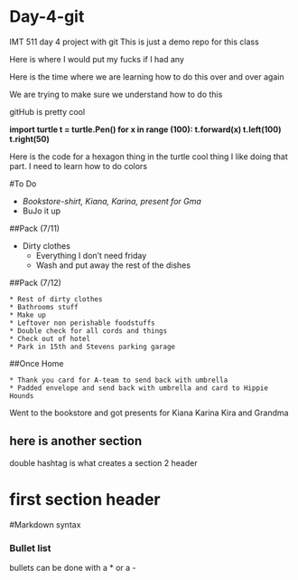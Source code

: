 # Day-4-git
IMT 511 day 4 project with git
This is just a demo repo for this class


Here is where I would put my fucks if I had any

Here is the time where we are learning how to do this over and over again


We are trying to make sure we understand how to do this

gitHub is pretty cool


**import turtle
t = turtle.Pen()
for x in range (100):
    t.forward(x)
    t.left(100)
    t.right(50)**
    
Here is the code for a hexagon thing in the turtle cool thing
I like doing that part. I need to learn how to do colors


#To Do

* _Bookstore-shirt, Kiana, Karina, present for Gma_
* BuJo it up
    
##Pack (7/11)

 * Dirty clothes
    * Everything I don’t need friday
    * Wash and put away the rest of the dishes

##Pack (7/12)


    * Rest of dirty clothes
    * Bathrooms stuff
    * Make up
    * Leftover non perishable foodstuffs
    * Double check for all cords and things
    * Check out of hotel
    * Park in 15th and Stevens parking garage
    
##Once Home
    
    * Thank you card for A-team to send back with umbrella
    * Padded envelope and send back with umbrella and card to Hippie Hounds
    
Went to the bookstore and got presents for Kiana Karina Kira and Grandma

## here is another section 

double hashtag is what creates a section 2 header

# first section header


#Markdown syntax
### Bullet list
bullets can be done with a * or a -


